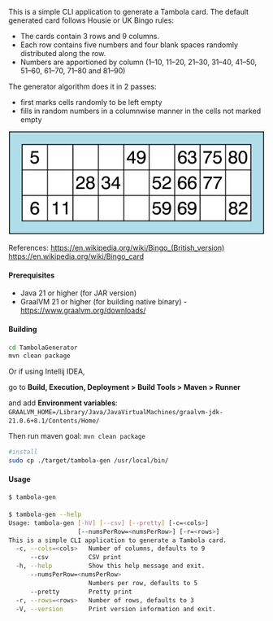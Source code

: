 This is a simple CLI application to generate a Tambola card.
The default generated card follows Housie or UK Bingo rules:
- The cards contain 3 rows and 9 columns. 
- Each row contains five numbers and four blank spaces randomly distributed along the row. 
- Numbers are apportioned by column (1–10, 11–20, 21–30, 31–40, 41–50, 51–60, 61–70, 71–80 and 81–90)

The generator algorithm does it in 2 passes:
- first marks cells randomly to be left empty
- fills in random numbers in a columnwise manner in the cells not marked empty 


![img.png](samplecard.png)

References:
https://en.wikipedia.org/wiki/Bingo_(British_version)
https://en.wikipedia.org/wiki/Bingo_card

#### Prerequisites

- Java 21 or higher (for JAR version)
- GraalVM 21 or higher (for building native binary) - https://www.graalvm.org/downloads/

#### Building

```bash
cd TambolaGenerator
mvn clean package
```
Or if using Intellij IDEA,

go to **Build, Execution, Deployment > Build Tools > Maven > Runner**

and add **Environment variables**: `GRAALVM_HOME=/Library/Java/JavaVirtualMachines/graalvm-jdk-21.0.6+8.1/Contents/Home/`

Then run maven goal: `mvn clean package`

```bash
#install
sudo cp ./target/tambola-gen /usr/local/bin/
```

#### Usage

```bash
$ tambola-gen

$ tambola-gen --help
Usage: tambola-gen [-hV] [--csv] [--pretty] [-c=<cols>]
                   [--numsPerRow=<numsPerRow>] [-r=<rows>]
This is a simple CLI application to generate a Tambola card.
  -c, --cols=<cols>   Number of columns, defaults to 9
      --csv           CSV print
  -h, --help          Show this help message and exit.
      --numsPerRow=<numsPerRow>
                      Numbers per row, defaults to 5
      --pretty        Pretty print
  -r, --rows=<rows>   Number of rows, defaults to 3
  -V, --version       Print version information and exit.

```